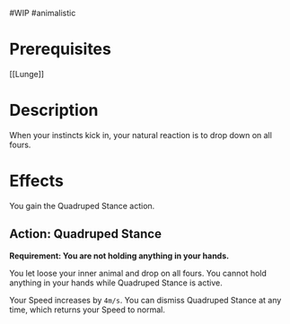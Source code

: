 #WIP #animalistic

# Prerequisites

[[Lunge]]

# Description

When your instincts kick in, your natural reaction is to drop down on all fours.

# Effects

You gain the Quadruped Stance action.

## Action: Quadruped Stance

**Requirement: You are not holding anything in your hands.**

You let loose your inner animal and drop on all fours. You cannot hold anything in your hands while Quadruped Stance is active.

Your Speed increases by `4m/s`. You can dismiss Quadruped Stance at any time, which returns your Speed to normal.